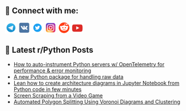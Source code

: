 ## 🔎 Connect with me:
[<img src="https://github.com/bullbesh/bullbesh/blob/main/images/Telegram.png" width="32" height="32" />](https://t.me/bullbesh)
[<img src="https://github.com/bullbesh/bullbesh/blob/main/images/VK.png" width="32" height="32" />](https://vk.com/bullbesh)
[<img src="https://github.com/bullbesh/bullbesh/blob/main/images/Twitter.png" width="32" height="32" />](https://twitter.com/bullbesh1)
[<img src="https://github.com/bullbesh/bullbesh/blob/main/images/Instagram.png" width="32" height="32" />](https://www.instagram.com/bullbesh)
[<img src="https://github.com/bullbesh/bullbesh/blob/main/images/Reddit.png" width="32" height="32" />](https://www.reddit.com/user/bullbesh)
[<img src="https://github.com/bullbesh/bullbesh/blob/main/images/YouTube.png" width="32" height="32" />](https://www.youtube.com/channel/UCtfjRs6uzgq5mfm8S06WTcg)

## 📕 Latest r/Python Posts
<!-- BLOG-POST-LIST:START -->
- [How to auto-instrument Python servers w/ OpenTelemetry for performance &amp; error monitoring](https://www.reddit.com/r/Python/comments/1chtmle/how_to_autoinstrument_python_servers_w/)
- [A new Python package for handling raw data](https://www.reddit.com/r/Python/comments/1chs38a/a_new_python_package_for_handling_raw_data/)
- [Lean how to create architecture diagrams in Jupyter Notebook from Python code in few minutes](https://www.reddit.com/r/Python/comments/1chrsu8/lean_how_to_create_architecture_diagrams_in/)
- [Screen Scraping from a Video Game](https://www.reddit.com/r/Python/comments/1chqf5g/screen_scraping_from_a_video_game/)
- [Automated Polygon Splitting Using Voronoi Diagrams and Clustering](https://www.reddit.com/r/Python/comments/1chl9if/automated_polygon_splitting_using_voronoi/)
<!-- BLOG-POST-LIST:END -->

